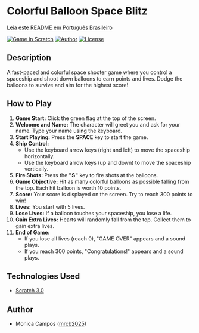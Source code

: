 # Colorful Balloon Space Blitz
[Leia este README em Português Brasileiro](README-pt-BR.md)

[![Game in Scratch](https://img.shields.io/badge/Game%20Engine-Scratch-orange?style=for-the-badge&logo=scratch)](https://scratch.mit.edu/)
[![Author](https://img.shields.io/badge/Author-Monica%20Campos-blue?style=for-the-badge)](https://github.com/mrcb2025)
[![License](https://img.shields.io/badge/License-MIT-green?style=for-the-badge)](https://opensource.org/licenses/MIT) 

## Description

A fast-paced and colorful space shooter game where you control a spaceship and shoot down balloons to earn points and lives. Dodge the balloons to survive and aim for the highest score!

## How to Play

1.  **Game Start:** Click the green flag at the top of the screen.
2.  **Welcome and Name:** The character will greet you and ask for your name. Type your name using the keyboard.
3.  **Start Playing:** Press the **SPACE** key to start the game.
4.  **Ship Control:**
    * Use the keyboard arrow keys (right and left) to move the spaceship horizontally.
    * Use the keyboard arrow keys (up and down) to move the spaceship vertically.
5.  **Fire Shots:** Press the **"S"** key to fire shots at the balloons.
6.  **Game Objective:** Hit as many colorful balloons as possible falling from the top. Each hit balloon is worth 10 points.
7.  **Score:** Your score is displayed on the screen. Try to reach 300 points to win!
8.  **Lives:** You start with 5 lives.
9.  **Lose Lives:** If a balloon touches your spaceship, you lose a life.
10. **Gain Extra Lives:** Hearts will randomly fall from the top. Collect them to gain extra lives.
11. **End of Game:**
    * If you lose all lives (reach 0), "GAME OVER" appears and a sound plays.
    * If you reach 300 points, "Congratulations!" appears and a sound plays.

## Technologies Used

* [Scratch 3.0](https://scratch.mit.edu/)

## Author

* Monica Campos ([mrcb2025](https://github.com/mrcb2025))

